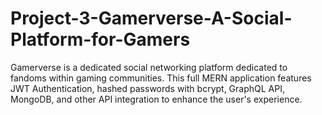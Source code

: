 # Project-3-Gamerverse-A-Social-Platform-for-Gamers
Gamerverse is a dedicated social networking platform dedicated to fandoms within gaming communities. This full MERN application features JWT Authentication, hashed passwords with bcrypt, GraphQL API, MongoDB, and other API integration to enhance the user's experience.
